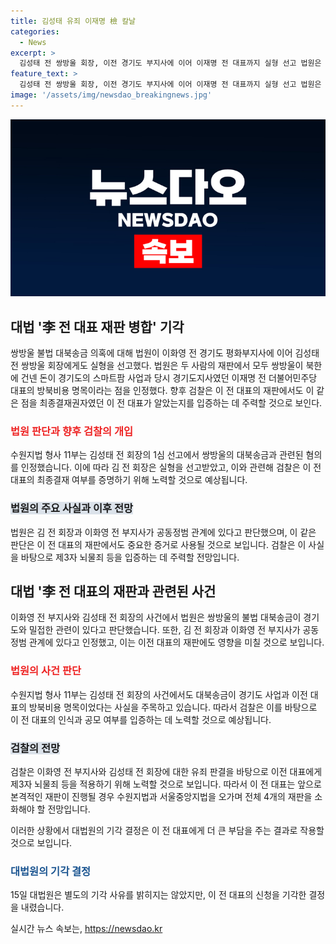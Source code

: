 ```yaml
---
title: 김성태 유죄 이재명 檢 칼날
categories:
  - News
excerpt: >
  김성태 전 쌍방울 회장, 이전 경기도 부지사에 이어 이재명 전 대표까지 실형 선고 법원은 대북송금 의혹을 인정하며 김 전 회장에 징역 2년 6개월 실형을 선고했다. 또한, 검찰은 이 전 대표의 재판에서도 이 같은 점을 최종결재권자였던 이 전 대표가 알았는지를 입증하는 데 주력할 것으로 전망된다. 추가로, 이 전 부지사와 김 전 회장에게 유죄 판결이 내린 법원은 이 전 대표의 제3자 뇌물죄 적용을 위한 쟁점으로 지목되며, 대북송금 재판이 본격화하면 총 4개의 재판을 소화해야 할 전망이다.
feature_text: >
  김성태 전 쌍방울 회장, 이전 경기도 부지사에 이어 이재명 전 대표까지 실형 선고 법원은 대북송금 의혹을 인정하며 김 전 회장에 징역 2년 6개월 실형을 선고했다. 또한, 검찰은 이 전 대표의 재판에서도 이 같은 점을 최종결재권자였던 이 전 대표가 알았는지를 입증하는 데 주력할 것으로 전망된다. 추가로, 이 전 부지사와 김 전 회장에게 유죄 판결이 내린 법원은 이 전 대표의 제3자 뇌물죄 적용을 위한 쟁점으로 지목되며, 대북송금 재판이 본격화하면 총 4개의 재판을 소화해야 할 전망이다.
image: '/assets/img/newsdao_breakingnews.jpg'
---
```


<p><img src="/assets/img/newsdao_breakingnews.jpg" alt="ranknews 속보" /></p>

<h2 data-ke-size="size26">대법 '李 전 대표 재판 병합' 기각</h2>

<p data-ke-size="size16">쌍방울 불법 대북송금 의혹에 대해 법원이 이화영 전 경기도 평화부지사에 이어 김성태 전 쌍방울 회장에게도 실형을 선고했다. 법원은 두 사람의 재판에서 모두 쌍방울이 북한에 건넨 돈이 경기도의 스마트팜 사업과 당시 경기도지사였던 이재명 전 더불어민주당 대표의 방북비용 명목이라는 점을 인정했다. 향후 검찰은 이 전 대표의 재판에서도 이 같은 점을 최종결재권자였던 이 전 대표가 알았는지를 입증하는 데 주력할 것으로 보인다.</p>

<h3><b><span style="color: #ee2323;">법원 판단과 향후 검찰의 개입</span></b></h3>

<p data-ke-size="size16">수원지법 형사 11부는 김성태 전 회장의 1심 선고에서 쌍방울의 대북송금과 관련된 혐의를 인정했습니다. 이에 따라 김 전 회장은 실형을 선고받았고, 이와 관련해 검찰은 이 전 대표의 최종결재 여부를 증명하기 위해 노력할 것으로 예상됩니다.</p>

<h3><b><span style="background-color: #21538527;">법원의 주요 사실과 이후 전망</span></b></h3>

<p data-ke-size="size16">법원은 김 전 회장과 이화영 전 부지사가 공동정범 관계에 있다고 판단했으며, 이 같은 판단은 이 전 대표의 재판에서도 중요한 증거로 사용될 것으로 보입니다. 검찰은 이 사실을 바탕으로 제3자 뇌물죄 등을 입증하는 데 주력할 전망입니다.</p>

<h2 data-ke-size="size26">대법 '李 전 대표의 재판과 관련된 사건</h2>

<p data-ke-size="size16">이화영 전 부지사와 김성태 전 회장의 사건에서 법원은 쌍방울의 불법 대북송금이 경기도와 밀접한 관련이 있다고 판단했습니다. 또한, 김 전 회장과 이화영 전 부지사가 공동정범 관계에 있다고 인정했고, 이는 이전 대표의 재판에도 영향을 미칠 것으로 보입니다.</p>

<h3><b><span style="color: #ee2323;">법원의 사건 판단</span></b></h3>

<p data-ke-size="size16">수원지법 형사 11부는 김성태 전 회장의 사건에서도 대북송금이 경기도 사업과 이전 대표의 방북비용 명목이었다는 사실을 주목하고 있습니다. 따라서 검찰은 이를 바탕으로 이 전 대표의 인식과 공모 여부를 입증하는 데 노력할 것으로 예상됩니다.</p>

<h3><b><span style="background-color: #21538527;">검찰의 전망</span></b></h3>

<p data-ke-size="size16">검찰은 이화영 전 부지사와 김성태 전 회장에 대한 유죄 판결을 바탕으로 이전 대표에게 제3자 뇌물죄 등을 적용하기 위해 노력할 것으로 보입니다. 따라서 이 전 대표는 앞으로 본격적인 재판이 진행될 경우 수원지법과 서울중앙지법을 오가며 전체 4개의 재판을 소화해야 할 전망입니다.</p>

<p data-ke-size="size16">이러한 상황에서 대법원의 기각 결정은 이 전 대표에게 더 큰 부담을 주는 결과로 작용할 것으로 보입니다.</p>

<h3><b><span style="color: #1a5490;">대법원의 기각 결정</span></b></h3>

<p data-ke-size="size16">15일 대법원은 별도의 기각 사유를 밝히지는 않았지만, 이 전 대표의 신청을 기각한 결정을 내렸습니다.</p>
실시간 뉴스 속보는, <a href="https://newsdao.kr" rel="dofollow">https://newsdao.kr</a>


